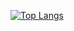 [![Top Langs](https://github-readme-stats.vercel.app/api/top-langs/?username=farzadKabiri)](https://github.com/farzadkabiri79/github-readme-stats)
